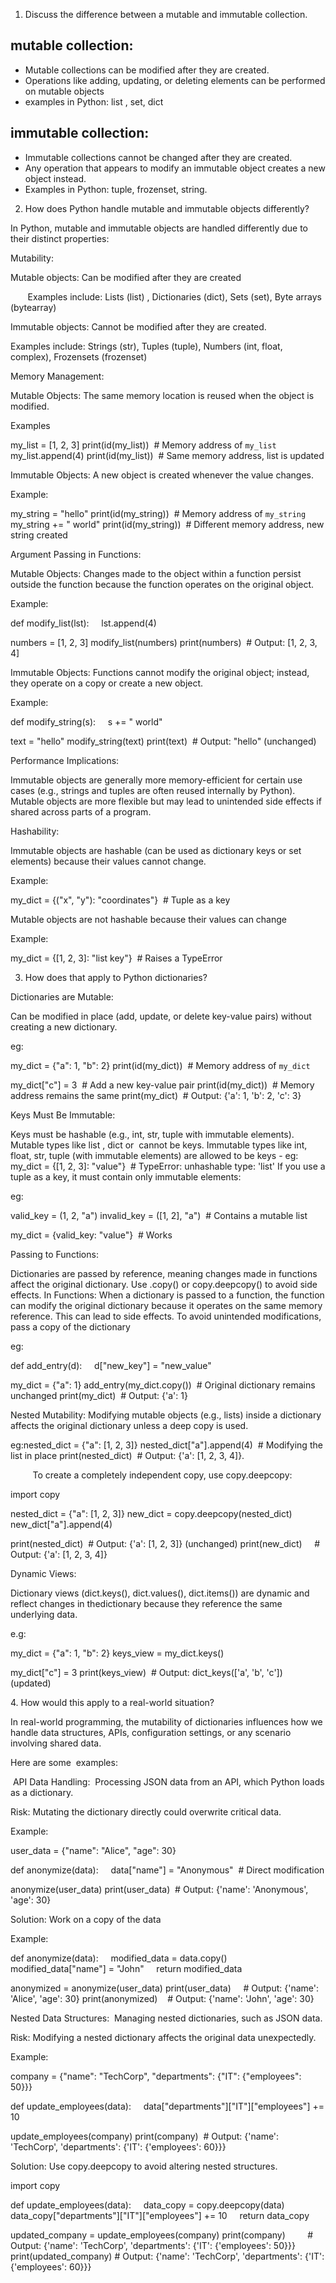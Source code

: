 1. Discuss the difference between a mutable and immutable collection.

## mutable collection:
- Mutable collections can be modified after they are created.
- Operations like adding, updating, or deleting elements can be performed on mutable objects
- examples in Python: list , set, dict
## immutable collection:
- Immutable collections cannot be changed after they are created.
- Any operation that appears to modify an immutable object creates a new object instead.
- Examples in Python: tuple, frozenset, string.
2. How does Python handle mutable and immutable objects differently? 

In Python, mutable and immutable objects are handled differently due to their distinct properties:

Mutability:

Mutable objects: Can be modified after they are created 

       Examples include: Lists (list) , Dictionaries (dict), Sets (set), Byte arrays (bytearray)

Immutable objects: Cannot be modified after they are created.

Examples include: Strings (str), Tuples (tuple), Numbers (int, float, complex), Frozensets (frozenset)

Memory Management:

Mutable Objects: The same memory location is reused when the object is modified.

Examples

my_list = [1, 2, 3]
print(id(my_list))  # Memory address of `my_list`
my_list.append(4)
print(id(my_list))  # Same memory address, list is updated

Immutable Objects: A new object is created whenever the value changes.

Example:

my_string = "hello"
print(id(my_string))  # Memory address of `my_string`
my_string += " world"
print(id(my_string))  # Different memory address, new string created

Argument Passing in Functions:

Mutable Objects: Changes made to the object within a function persist outside the function because the function operates on the original object.

Example:

def modify_list(lst):
    lst.append(4)

numbers = [1, 2, 3]
modify_list(numbers)
print(numbers)  # Output: [1, 2, 3, 4]

Immutable Objects: Functions cannot modify the original object; instead, they operate on a copy or create a new object.

Example:

def modify_string(s):
    s += " world"

text = "hello"
modify_string(text)
print(text)  # Output: "hello" (unchanged)

Performance Implications:

Immutable objects are generally more memory-efficient for certain use cases (e.g., strings and tuples are often reused internally by Python).
Mutable objects are more flexible but may lead to unintended side effects if shared across parts of a program.

Hashability:

Immutable objects are hashable (can be used as dictionary keys or set elements) because their values cannot change.

Example:

my_dict = {("x", "y"): "coordinates"}  # Tuple as a key


Mutable objects are not hashable because their values can change

Example:

my_dict = {[1, 2, 3]: "list key"}  # Raises a TypeError


3. How does that apply to Python dictionaries?

Dictionaries are Mutable: 

Can be modified in place (add, update, or delete key-value pairs) without creating a new dictionary.

eg:

my_dict = {"a": 1, "b": 2}
print(id(my_dict))  # Memory address of `my_dict`

my_dict["c"] = 3  # Add a new key-value pair
print(id(my_dict))  # Memory address remains the same
print(my_dict)  # Output: {'a': 1, 'b': 2, 'c': 3}

Keys Must Be Immutable:

Keys must be hashable (e.g., int, str, tuple with immutable elements).
Mutable types like list , dict or  cannot be keys.
Immutable types like int, float, str, tuple (with immutable elements) are allowed to be keys - eg: my_dict = {[1, 2, 3]: "value"}  # TypeError: unhashable type: 'list'
If you use a tuple as a key, it must contain only immutable elements:

eg:

valid_key = (1, 2, "a")
invalid_key = ([1, 2], "a")  # Contains a mutable list

my_dict = {valid_key: "value"}  # Works

Passing to Functions:

Dictionaries are passed by reference, meaning changes made in functions affect the original dictionary. Use .copy() or copy.deepcopy() to avoid side effects.
In Functions: When a dictionary is passed to a function, the function can modify the original dictionary because it operates on the same memory reference. This can lead to side effects.
To avoid unintended modifications, pass a copy of the dictionary

eg:

def add_entry(d):
    d["new_key"] = "new_value"

my_dict = {"a": 1}
add_entry(my_dict.copy())  # Original dictionary remains unchanged
print(my_dict)  # Output: {'a': 1}

Nested Mutability: Modifying mutable objects (e.g., lists) inside a dictionary affects the original dictionary unless a deep copy is used.

eg:nested_dict = {"a": [1, 2, 3]}
nested_dict["a"].append(4)  # Modifying the list in place
print(nested_dict)  # Output: {'a': [1, 2, 3, 4]}.    

         To create a completely independent copy, use copy.deepcopy:

import copy

nested_dict = {"a": [1, 2, 3]}
new_dict = copy.deepcopy(nested_dict)
new_dict["a"].append(4)

print(nested_dict)  # Output: {'a': [1, 2, 3]} (unchanged)
print(new_dict)     # Output: {'a': [1, 2, 3, 4]}




Dynamic Views:

Dictionary views (dict.keys(), dict.values(), dict.items()) are dynamic and reflect changes in thedictionary because they reference the same underlying data.

e.g:

my_dict = {"a": 1, "b": 2}
keys_view = my_dict.keys()

my_dict["c"] = 3
print(keys_view)  # Output: dict_keys(['a', 'b', 'c']) (updated)




4. How would this apply to a real-world situation?

In real-world programming, the mutability of dictionaries influences how we handle data structures, APIs, configuration settings, or any scenario involving shared data.

Here are some  examples:

 API Data Handling:  Processing JSON data from an API, which Python loads as a dictionary.

Risk: Mutating the dictionary directly could overwrite critical data.

Example: 

user_data = {"name": "Alice", "age": 30}

def anonymize(data):
    data["name"] = "Anonymous"  # Direct modification

anonymize(user_data)
print(user_data)  # Output: {'name': 'Anonymous', 'age': 30}

Solution: Work on a copy of the data

Example:

def anonymize(data):
    modified_data = data.copy()
    modified_data["name"] = "John"
    return modified_data

anonymized = anonymize(user_data)
print(user_data)     # Output: {'name': 'Alice', 'age': 30}
print(anonymized)    # Output: {'name': 'John', 'age': 30}

Nested Data Structures:  Managing nested dictionaries, such as JSON data.

Risk: Modifying a nested dictionary affects the original data unexpectedly.

Example:

company = {"name": "TechCorp", "departments": {"IT": {"employees": 50}}}

def update_employees(data):
    data["departments"]["IT"]["employees"] += 10

update_employees(company)
print(company)  # Output: {'name': 'TechCorp', 'departments': {'IT': {'employees': 60}}}

Solution: Use copy.deepcopy to avoid altering nested structures.

import copy

def update_employees(data):
    data_copy = copy.deepcopy(data)
    data_copy["departments"]["IT"]["employees"] += 10
    return data_copy

updated_company = update_employees(company)
print(company)         # Output: {'name': 'TechCorp', 'departments': {'IT': {'employees': 50}}}
print(updated_company) # Output: {'name': 'TechCorp', 'departments': {'IT': {'employees': 60}}}